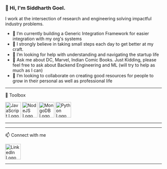 ### 👋 Hi, I'm Siddharth Goel.

I work at the intersection of research and engineering solving impactful industry problems.

- 🔭 I’m currently building a Generic Integration Framework for easier integration with my org's systems
- 🌱 I strongly believe in taking small steps each day to get better at my craft.
- 🤔 I’m looking for help with understanding and navigating the startup life
- 💬 Ask me about DC, Marvel, Indian Comic Books. Just Kidding, please feel free to ask about Backend Engineering and ML (will try to help as much as I can)
- 👯 I’m looking to collaborate on creating good resources for people to grow in their personal as well as professional life

---

🧰 Toolbox

<img src="https://cdn.worldvectorlogo.com/logos/javascript.svg" alt="JavaScript Logo" width="50" height="50"/> <img src="https://cdn.worldvectorlogo.com/logos/nodejs-icon.svg" alt="NodeJS Logo" width="50" height="50"/> <img src="https://cdn.worldvectorlogo.com/logos/mongodb-icon-1.svg" alt="MongoDB Logo" width="50" height="50"/> <img src="https://cdn.worldvectorlogo.com/logos/python-5.svg" alt="Python Logo" width="50" height="50"/>

---

---

📫 Connect with me

<a href="https://www.linkedin.com/in/siddharthofficial/">
<img src="https://cdn.worldvectorlogo.com/logos/linkedin-icon-2.svg" alt="LinkedIn Logo" width="50" height="50"/>
</a>

---


<!--
**w01fS/w01fS** is a ✨ _special_ ✨ repository because its `README.md` (this file) appears on your GitHub profile.

Here are some ideas to get you started:

- 🔭 I’m currently working on ...
- 🌱 I’m currently learning ...
- 👯 I’m looking to collaborate on ...
- 🤔 I’m looking for help with ...
- 💬 Ask me about ...
- 📫 How to reach me: ...
- 😄 Pronouns: ...
- ⚡ Fun fact: ...
-->
